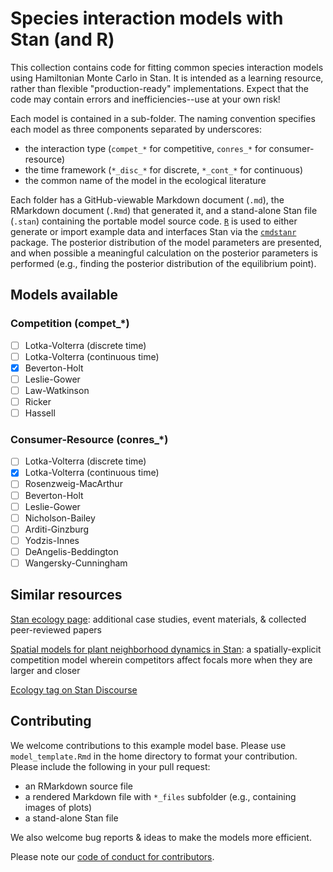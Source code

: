 # Species interaction models with Stan (and R)
This collection contains code for fitting common species interaction models using Hamiltonian Monte Carlo in Stan. It is intended as a learning resource, rather than flexible "production-ready" implementations. Expect that the code may contain errors and inefficiencies--use at your own risk!

Each model is contained in a sub-folder. The naming convention specifies each model as three components separated by underscores:
- the interaction type (`compet_*` for competitive, `conres_*` for consumer-resource)
- the time framework (`*_disc_*` for discrete, `*_cont_*` for continuous)
- the common name of the model in the ecological literature

Each folder has a GitHub-viewable Markdown document (`.md`), the RMarkdown document (`.Rmd`) that generated it, and a stand-alone Stan file (`.stan`) containing the portable model source code. [`R`](https://cran.r-project.org/) is used to either generate or import example data and interfaces Stan via the [`cmdstanr`](https://mc-stan.org/cmdstanr/) package. The posterior distribution of the model parameters are presented, and when possible a meaningful calculation on the posterior parameters is performed (e.g., finding the posterior distribution of the equilibrium point).

## Models available
### Competition (compet_*)
- [ ] Lotka-Volterra (discrete time)
- [ ] Lotka-Volterra (continuous time)
- [x] Beverton-Holt
- [ ] Leslie-Gower
- [ ] Law-Watkinson
- [ ] Ricker
- [ ] Hassell

### Consumer-Resource (conres_*)
- [ ] Lotka-Volterra (discrete time)
- [x] Lotka-Volterra (continuous time)
- [ ] Rosenzweig-MacArthur
- [ ] Beverton-Holt
- [ ] Leslie-Gower
- [ ] Nicholson-Bailey
- [ ] Arditi-Ginzburg
- [ ] Yodzis-Innes
- [ ] DeAngelis-Beddington
- [ ] Wangersky-Cunningham

## Similar resources
[Stan ecology page](https://stanecology.github.io/): additional case studies, event materials, & collected peer-reviewed papers

[Spatial models for plant neighborhood dynamics in Stan](https://mc-stan.org/users/documentation/case-studies/plantInteractions.html): a spatially-explicit competition model wherein competitors affect focals more when they are larger and closer

[Ecology tag on Stan Discourse](https://discourse.mc-stan.org/tag/ecology)

## Contributing
We welcome contributions to this example model base. Please use `model_template.Rmd` in the home directory to format your contribution. Please include the following in your pull request:
- an RMarkdown source file
- a rendered Markdown file with `*_files` subfolder (e.g., containing images of plots)
- a stand-alone Stan file

We also welcome bug reports & ideas to make the models more efficient.

Please note our [code of conduct for contributors](CONDUCT.md).
